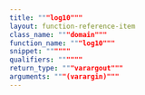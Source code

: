 ```yaml
---
title: """log10"""
layout: function-reference-item
class_name: """domain"""
function_name: """log10"""
snippet: """"""
qualifiers: """"""
return_type: """varargout"""
arguments: """(varargin)"""
---
```


